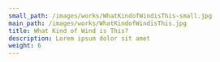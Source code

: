 ```yaml
---
small_path: /images/works/WhatKindofWindisThis-small.jpg
main_path: /images/works/WhatKindofWindisThis.jpg
title: What Kind of Wind is This?
description: Lorem ipsum dolor sit amet
weight: 6
---
```


